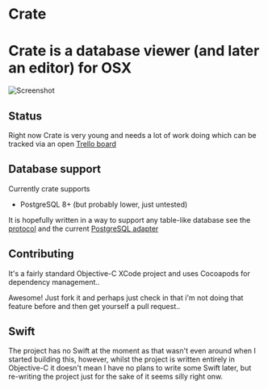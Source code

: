 # Crate
Crate is a database viewer (and later an editor) for OSX
=====

![Screenshot](https://raw.githubusercontent.com/arbarlow/crate/master/screens/screen1.jpg)

## Status

Right now Crate is very young and needs a lot of work doing which can be tracked via an open [Trello board](https://trello.com/b/giqJQwWP/crate)

## Database support

Currently crate supports

 - PostgreSQL 8+ (but probably lower, just untested)

It is hopefully written in a way to support any table-like database see the [protocol](https://github.com/arbarlow/crate/blob/master/Crate/Classes/DBProtocols.h) and the current [PostgreSQL adapter](https://github.com/arbarlow/crate/blob/master/Crate/Classes/PostgreSQLAdapter.m)

## Contributing

It's a fairly standard Objective-C XCode project and uses Cocoapods for dependency management..

Awesome! Just fork it and perhaps just check in that i'm not doing that feature before and then get yourself a pull request..

## Swift

The project has no Swift at the moment as that wasn't even around when I started building this, however, whilst the project is written entirely in Objective-C it doesn't mean I have no plans to write some Swift later, but re-writing the project just for the sake of it seems silly right onw.
